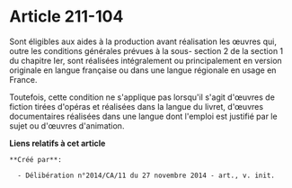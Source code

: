 # Article 211-104

Sont éligibles aux aides à la production avant réalisation les œuvres qui, outre les conditions générales prévues à la sous-
section 2 de la section 1 du chapitre Ier, sont réalisées intégralement ou principalement en version originale en langue
française ou dans une langue régionale en usage en France. 

Toutefois, cette condition ne s'applique pas lorsqu'il s'agit d'œuvres de fiction tirées d'opéras et réalisées dans la langue
du livret, d'œuvres documentaires réalisées dans une langue dont l'emploi est justifié par le sujet ou d'œuvres d'animation.

**Liens relatifs à cet article**

	**Créé par**:

	  - Délibération n°2014/CA/11 du 27 novembre 2014 - art., v. init.
